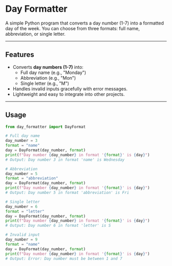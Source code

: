 # Day Formatter

A simple Python program that converts a day number (1-7) into a formatted day of the week. You can choose from three formats: full name, abbreviation, or single letter.

---

## Features

- Converts **day numbers (1-7)** into:
  - Full day name (e.g., "Monday")
  - Abbreviation (e.g., "Mon")
  - Single letter (e.g., "M")
- Handles invalid inputs gracefully with error messages.
- Lightweight and easy to integrate into other projects.

---

## Usage

```python
from day_formatter import DayFormat

# Full day name
day_number = 3
format = "name"
day = DayFormat(day_number, format)
print(f"Day number {day_number} in format '{format}' is {day}")
# Output: Day number 3 in format 'name' is Wednesday

# Abbreviation
day_number = 5
format = "abbreviation"
day = DayFormat(day_number, format)
print(f"Day number {day_number} in format '{format}' is {day}")
# Output: Day number 5 in format 'abbreviation' is Fri

# Single letter
day_number = 6
format = "letter"
day = DayFormat(day_number, format)
print(f"Day number {day_number} in format '{format}' is {day}")
# Output: Day number 6 in format 'letter' is S

# Invalid input
day_number = 9
format = "name"
day = DayFormat(day_number, format)
print(f"Day number {day_number} in format '{format}' is {day}")
# Output: Error: Day number must be between 1 and 7
